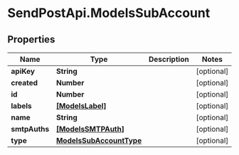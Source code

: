 # SendPostApi.ModelsSubAccount

## Properties
Name | Type | Description | Notes
------------ | ------------- | ------------- | -------------
**apiKey** | **String** |  | [optional] 
**created** | **Number** |  | [optional] 
**id** | **Number** |  | [optional] 
**labels** | [**[ModelsLabel]**](ModelsLabel.md) |  | [optional] 
**name** | **String** |  | [optional] 
**smtpAuths** | [**[ModelsSMTPAuth]**](ModelsSMTPAuth.md) |  | [optional] 
**type** | [**ModelsSubAccountType**](ModelsSubAccountType.md) |  | [optional] 
